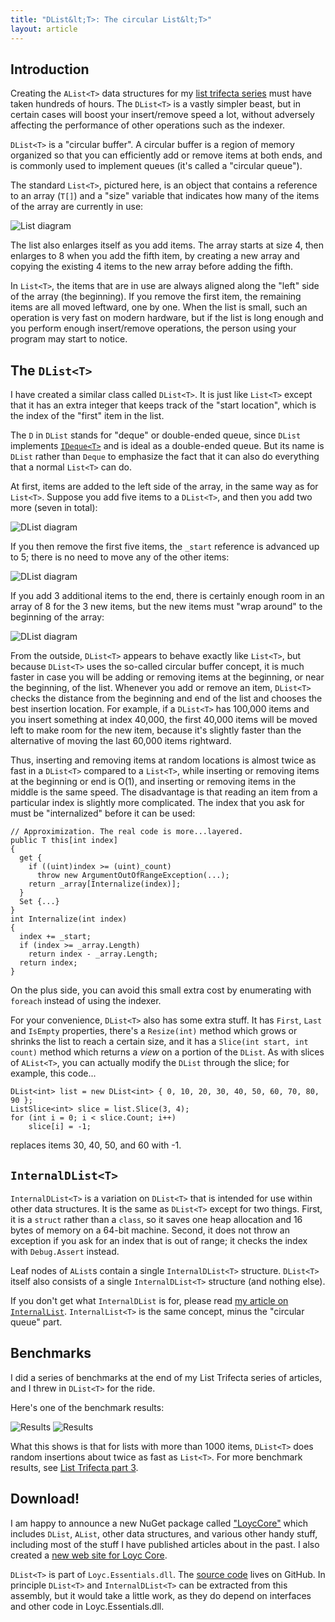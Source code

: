 ```yaml
---
title: "DList&lt;T>: The circular List&lt;T>"
layout: article
---
```


## Introduction

Creating the `AList<T>` data structures for my [list trifecta series](alists-part1.html) must have taken hundreds of hours. The `DList<T>` is a vastly simpler beast, but in certain cases will boost your insert/remove speed a lot, without adversely affecting the performance of other operations such as the indexer.

`DList<T>` is a "circular buffer". A circular buffer is a region of memory organized so that you can efficiently add or remove items at both ends, and is commonly used to implement queues (it's called a "circular queue").

The standard `List<T>`, pictured here, is an object that contains a reference to an array (`T[]`) and a "size" variable that indicates how many of the items of the array are currently in use:

![List<T> diagram](ListT-diagram.png)

The list also enlarges itself as you add items. The array starts at size 4, then enlarges to 8 when you add the fifth item, by creating a new array and copying the existing 4 items to the new array before adding the fifth.

In `List<T>`, the items that are in use are always aligned along the "left" side of the array (the beginning). If you remove the first item, the remaining items are all moved leftward, one by one. When the list is small, such an operation is very fast on modern hardware, but if the list is long enough and you perform enough insert/remove operations, the person using your program may start to notice.

## The `DList<T>`

I have created a similar class called `DList<T>`. It is just like `List<T>` except that it has an extra integer that keeps track of the "start location", which is the index of the "first" item in the list. 

The `D` in `DList` stands for "deque" or double-ended queue, since `DList` implements [`IDeque<T>`](/doc/code/interfaceLoyc_1_1Collections_1_1IDeque_3_01T_01_4.html) and is ideal as a double-ended queue. But its name is `DList` rather than `Deque` to emphasize the fact that it can also do everything that a normal `List<T>` can do.

At first, items are added to the left side of the array, in the same way as for `List<T>`. Suppose you add five items to a `DList<T>`, and then you add two more (seven in total):

![DList<T> diagram](DListT-diagram-1.png)

If you then remove the first five items, the `_start` reference is advanced up to 5; there is no need to move any of the other items:

![DList<T> diagram](DListT-diagram-2.png)

If you add 3 additional items to the end, there is certainly enough room in an array of 8 for the 3 new items, but the new items must "wrap around" to the beginning of the array:

![DList<T> diagram](DListT-diagram-3.png)

From the outside, `DList<T>` appears to behave exactly like `List<T>`, but because `DList<T>` uses the so-called circular buffer concept, it is much faster in case you will be adding or removing items at the beginning, or near the beginning, of the list. Whenever you add or remove an item, `DList<T>` checks the distance from the beginning and end of the list and chooses the best insertion location. For example, if a `DList<T>` has 100,000 items and you insert something at index 40,000, the first 40,000 items will be moved left to make room for the new item, because it's slightly faster than the alternative of moving the last 60,000 items rightward.

Thus, inserting and removing items at random locations is almost twice as fast in a `DList<T>` compared to a `List<T>`, while inserting or removing items at the beginning or end is O(1), and inserting or removing items in the middle is the same speed. The disadvantage is that reading an item from a particular index is slightly more complicated. The index that you ask for must be "internalized" before it can be used:

    // Approximization. The real code is more...layered.
    public T this[int index]
    {
      get {
        if ((uint)index >= (uint)_count)
          throw new ArgumentOutOfRangeException(...);
        return _array[Internalize(index)];
      }
      Set {...}
    }
    int Internalize(int index)
    {
      index += _start;
      if (index >= _array.Length)
        return index - _array.Length;
      return index;
    }

On the plus side, you can avoid this small extra cost by enumerating with `foreach` instead of using the indexer.

For your convenience, `DList<T>` also has some extra stuff. It has `First`, `Last` and `IsEmpty` properties, there's a `Resize(int)` method which grows or shrinks the list to reach a certain size, and it has a `Slice(int start, int count)` method which returns a _view_ on a portion of the `DList`. As with slices of `AList<T>`, you can actually modify the `DList` through the slice; for example, this code...

    DList<int> list = new DList<int> { 0, 10, 20, 30, 40, 50, 60, 70, 80, 90 };
    ListSlice<int> slice = list.Slice(3, 4);
    for (int i = 0; i < slice.Count; i++)
        slice[i] = -1;

replaces items 30, 40, 50, and 60 with -1.

## `InternalDList<T>`

`InternalDList<T>` is a variation on `DList<T>` that is intended for use within other data structures. It is the same as `DList<T>` except for two things. First, it is a `struct` rather than a `class`, so it saves one heap allocation and 16 bytes of memory on a 64-bit machine. Second, it does not throw an exception if you ask for an index that is out of range; it checks the index with `Debug.Assert` instead.

Leaf nodes of `AList`s contain a single `InternalDList<T>` structure. `DList<T>` itself also consists of a single `InternalDList<T>` structure (and nothing else).

If you don't get what `InternalDList` is for, please read [my article on `InternalList`](http://core.loyc.net/collections/internal-list.html). `InternalList<T>` is the same concept, minus the "circular queue" part.

## Benchmarks

I did a series of benchmarks at the end of my List Trifecta series of articles, and I threw in `DList<T>` for the ride.

Here's one of the benchmark results:

![Results](bm-insert-at-random-indexes-.png)
![Results](bm-insert-at-random-indexes.png)

What this shows is that for lists with more than 1000 items, `DList<T>` does random insertions about twice as fast as `List<T>`. For more benchmark results, see [List Trifecta part 3](alists-part3.html).

## Download!

I am happy to announce a new NuGet package called ["LoycCore"](https://www.nuget.org/packages/LoycCore/) which includes `DList`, `AList`, other data structures, and various other handy stuff, including most of the stuff I have published articles about in the past. I also created a [new web site for Loyc Core](http://core.loyc.net).

`DList<T>` is part of `Loyc.Essentials.dll`. The [source code](https://github.com/qwertie/LoycCore/tree/master/Loyc.Essentials/Collections/Implementations) lives on GitHub. In principle `DList<T>` and `InternalDList<T>` can be extracted from this assembly, but it would take a little work, as they do depend on interfaces and other code in Loyc.Essentials.dll.
